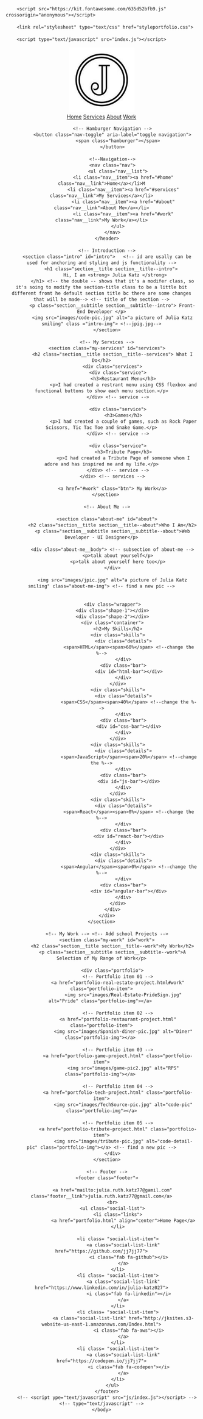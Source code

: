 
<html lang="en">
	<head>
		<meta charset="UTF-8">
		<meta name="viewport" content="width=device-width, initial-scale=5.0"> <!-- content is to make sure that the website functions on small device and big ones.will work responsively-->
		<title>Julia's Portfolio Website</title>

<!-- font can u used from google font -->
		<script src="https://kit.fontawesome.com/635d52bfb9.js" crossorigin="anonymous"></script>

		<link rel="stylesheet" type="text/css" href="styleportfolio.css">

	 	<script type="text/javascript" src="index.js"></script>	
</head>
	<body>
		<header>
			<div class="logo">
				<a href="#" class="nav__item">
				<img class="logo" src="images/JuliaLogo.jpg" alt=""></a>	
			</div>
			<!-- Top NNavigation Bar -->
			<div class="navbar">
				<div class="nav--list">
				  <a class="nav-link nav-link-grow-up" href="#home">Home</a>
				  <a class="nav-link nav-link-grow-up" href="#services">Services</a>
				  <a class="nav-link nav-link-grow-up" href="#about">About</a>
				  <a class="nav-link nav-link-grow-up" href="#work">Work</a>
				</div>
			</div>

		    <!-- Hamburger Navigation -->
			<button class="nav-toggle" aria-label="toggle navigation">
				<span class="hamburger"></span>
			</button>

			<!--Navigation-->
			<nav class="nav">
				<ul class="nav__list">
					<li class="nav__item"><a href="#home" class="nav__link">Home</a></li>M
					<li class="nav__item"><a href="#services" class="nav__link">My Services</a></li>
					<li class="nav__item"><a href="#about" class="nav__link">About Me</a></li>
					<li class="nav__item"><a href="#work" class="nav__link">My Work</a></li>
				</ul>
			</nav>
		</header>

		<!-- Introduction -->
		<section class="intro" id="intro">   <!-- id are usally can be used for anchoring and styling and js functionality -->
			<h1 class="section__title section__title--intro"> 
				Hi, I am <strong> Julia Katz </strong>	
			</h1> <!-- the double -- shows that it's a modifer class, so it's soing to modify the section-title class to be a little bit different fromt he default section title bc there are some changes that will be made--> <!-- title of the section -->
			<p class="section__subtitle section__subtitle--intro"> Front-End Developer </p>
			<img src="images/code-pic.jpg" alt="a picture of Julia Katz smiling" class ="intro-img"> <!--jpig.jpg-->
		</section>

		<!-- My Services -->
		<section class="my-services" id="services">
			<h2 class="section__title section__title--services"> What I Do</h2>
			<div class="services">
				<div class="service">
					<h3>Restaurant Menu</h3>
					<p>I had created a restrant menu using CSS flexbox and functional buttons to show each menu section.</p>
				</div> <!-- service -->

				<div class="service">
					<h3>Games</h3>
					<p>I had created a couple of games, such as Rock Paper Scissors, Tic Tac Toe and Snake Game.</p>
				</div> <!-- service -->

				<div class="service">
					<h3>Tribute Page</h3>
					<p>I had created a Tribute Page of someone whom I adore and has inspired me and my life.</p>
				</div> <!-- service -->
			</div> <!-- services -->

			<a href="#work" class="btn"> My Work</a>
		</section> 

		<!-- About Me -->

		<section class="about-me" id="about">
			<h2 class="section__title section__title--about">Who I Am</h2>
			<p class="section__subtitle section__subtitle--about">Web Developer - UI Designer</p>

			<div class="about-me__body"> <!-- subsection of about-me -->
				<p>talk about yourself</p>
				<p>talk about yourself here too</p>
			</div>

			<img src="images/jpic.jpg" alt="a picture of Julia Katz smiling" class="about-me-img"> <!-- find a new pic -->
		
		
			<div class="wrapper">
			<div class="shape-1"></div>
			<div class="shape-2"></div>
			<div class="container">
				<h2>My Skills</h2>
				<div class="skills">
					<div class="details">
						<span>HTML</span><span>60%</span> <!--change the %-->
					</div>
					<div class="bar">
						<div id="html-bar"></div>
					</div>
				</div>
				<div class="skills">
					<div class="details">
						<span>CSS</span><span>40%</span> <!--change the %-->
					</div>
					<div class="bar">
						<div id="css-bar"></div>
					</div>
				</div>
				<div class="skills">
					<div class="details">
						<span>JavaScript</span><span>20%</span> <!--change the %-->
					</div>
					<div class="bar">
						<div id="js-bar"></div>
					</div>
				</div>
				<div class="skills">
					<div class="details">
						<span>React</span><span>0%</span> <!--change the %-->
					</div>
					<div class="bar">
						<div id="react-bar"></div>
					</div>
				</div>
				<div class="skills">
					<div class="details">
						<span>Angular</span><span>0%</span> <!--change the %-->
					</div>
					<div class="bar">
						<div id="angular-bar"></div>
					</div>
				</div>
			</div>
		</div>
	</section>
	
		<!-- My Work --> <!-- Add school Projects -->
		<section class="my-work" id="work">
			<h2 class="section__title section__title--work">My Work</h2>
			<p class="section__subtitle section__subtitle--work">A Selection of My Range of Work</p>

			<div class="portfolio">
				<!-- Portfolio item 01 -->
				<a href="portfolio-real-estate-project.html#work" class="portfolio-item">
					<img src="images/Real-Estate-PrideSign.jpg" alt="Pride" class="portfolio-img"></a> 

				<!-- Portfolio item 02 -->
				<a href="portfolio-restaurant-project.html" class="portfolio-item">
					<img src="images/Spanish-diner-pic.jpg" alt="Diner" class="portfolio-img"></a> 

				<!-- Portfolio item 03 -->
				<a href="portfolio-game-project.html" class="portfolio-item">
					<img src="images/game-pic2.jpg" alt="RPS" class="portfolio-img"></a> 

				<!-- Portfolio item 04 -->
				<a href="portfolio-tech-project.html" class="portfolio-item">
					<img src="images/TechSource-pic.jpg" alt="code-pic" class="portfolio-img"></a>

				<!-- Portfolio item 05 -->
				<a href="portfolio-tribute-project.html" class="portfolio-item">
					<img src="images/tribute-pic.jpg" alt="code-detail-pic" class="portfolio-img"></a> <!-- find a new pic -->
			</div>
		</section>

		<!-- Footer -->
		<footer class="footer">
			
			<a href="mailto:julia.ruth.katz77@gamil.com" class="footer__link">julia.ruth.katz77@gmail.com</a>
			<br>
			<ul class="social-list">
				<li class="links">
					<a href="portfolio.html" align="center">Home Page</a>
				</li>

				<li class= "social-list-item">
					<a class="social-list-link" href="https://github.com/jj7jj77">
						<i class="fab fa-github"></i>
					</a>
				</li>
				<li class= "social-list-item">
					<a class="social-list-link" href="https://www.linkedin.com/in/julia-katz027">
						<i class="fab fa-linkedin"></i>
					</a>
				</li>
				<li class= "social-list-item">
					<a class="social-list-link" href="http://jksites.s3-website-us-east-1.amazonaws.com/Index.html">
						<i class="fab fa-aws"></i>
					</a>
				</li>
				<li class= "social-list-item">
					<a class="social-list-link" href="https://codepen.io/jj7jj7">
						<i class="fab fa-codepen"></i>
					</a>
				</li>
			</ul>
		</footer>
		<!-- <script ype="text/javascript" src="js/index.js"></script> --> <!-- type="text/javascript" -->
	</body>
</html>



